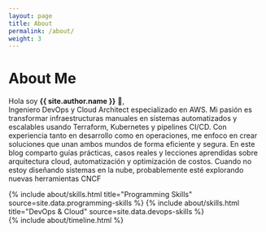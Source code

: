 ```yaml
---
layout: page
title: About
permalink: /about/
weight: 3
---
```


# **About Me**

Hola soy  **{{ site.author.name }}** 👋, <br> Ingeniero DevOps y Cloud Architect especializado en AWS. Mi pasión es transformar infraestructuras manuales en sistemas automatizados y escalables usando Terraform, Kubernetes y pipelines CI/CD. Con experiencia tanto en desarrollo como en operaciones, me enfoco en crear soluciones que unan ambos mundos de forma eficiente y segura. En este blog comparto guías prácticas, casos reales y lecciones aprendidas sobre arquitectura cloud, automatización y optimización de costos. Cuando no estoy diseñando sistemas en la nube, probablemente esté explorando nuevas herramientas CNCF
<div class="row">
{% include about/skills.html title="Programming Skills" source=site.data.programming-skills %}
{% include about/skills.html title="DevOps & Cloud" source=site.data.devops-skills %}
</div>

<div class="row">
{% include about/timeline.html %}
</div>
